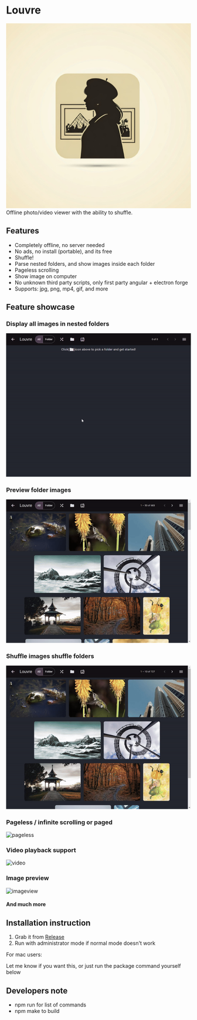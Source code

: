 # Louvre

![splash image](promo.jpg)
Offline photo/video viewer with the ability to shuffle.

## Features

- Completely offline, no server needed
- No ads, no install (portable), and its free
- Shuffle!
- Parse nested folders, and show images inside each folder
- Pageless scrolling
- Show image on computer
- No unknown third party scripts, only first party angular + electron forge
- Supports: jpg, png, mp4, gif, and more

## Feature showcase

### Display all images in nested folders

![photoview](README/photoView.gif)

### Preview folder images

![folderview](README/folderview.gif)

### Shuffle images shuffle folders

![shuffle](README/shuffle.gif)

### Pageless / infinite scrolling or paged

![pageless](README/pageless.gif)

### Video playback support

![video](README/video.gif)

### Image preview

![imageview](README/imageview.gif)

#### And much more

## Installation instruction

1. Grab it from [Release](https://github.com/jerryliuoft/louvre/releases)
2. Run with administrator mode if normal mode doesn't work

For mac users:

Let me know if you want this, or just run the package command yourself below

## Developers note

- npm run for list of commands
- npm make to build

